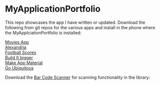 # MyApplicationPortfolio
This repo showcases the app I have written or updated.
Download the following from git repos for the various apps and install in the phone where the MyApplciationPortfolio is installed:

[Movies App](https://github.com/snehareddy048/MoviesApp.git)<br />
[Alexandria](https://github.com/snehareddy048/SuperDuo1.git)<br />
[Football Scores](https://github.com/snehareddy048/SuperDuo2.git)<br />
[Build It bigger](https://github.com/snehareddy048/JokesApp.git)<br />
[Make App Material](https://github.com/snehareddy048/XYZReader)<br />
[Go Ubiquitous](https://github.com/snehareddy048/SunshineWatchFace)<br />

Download the [Bar Code Scanner](https://play.google.com/store/apps/details?id=com.google.zxing.client.android&hl=en) for scanning functionality in the library:<br />

